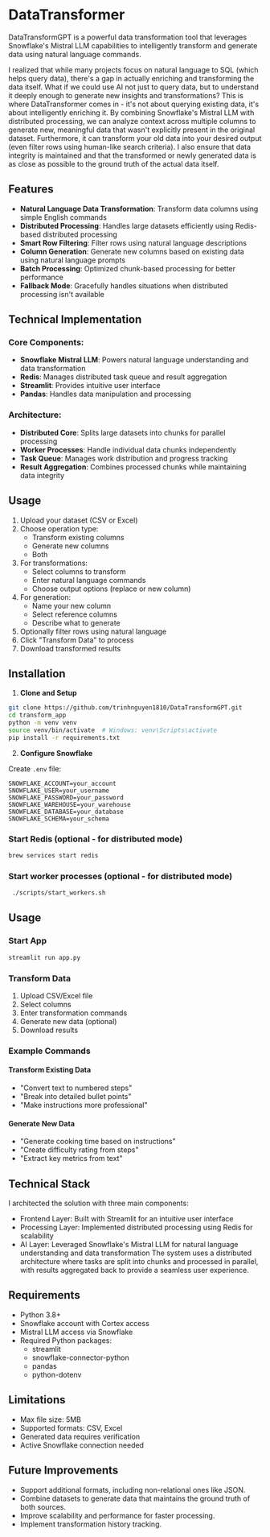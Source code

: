 # DataTransformer

DataTransformGPT is a powerful data transformation tool that leverages Snowflake's Mistral LLM capabilities to intelligently transform and generate data using natural language commands.

I realized that while many projects focus on natural language to SQL (which helps query data), there's a gap in actually enriching and transforming the data itself. What if we could use AI not just to query data, but to understand it deeply enough to generate new insights and transformations? This is where DataTransformer comes in - it's not about querying existing data, it's about intelligently enriching it. By combining Snowflake's Mistral LLM with distributed processing, we can analyze context across multiple columns to generate new, meaningful data that wasn't explicitly present in the original dataset. Furthermore, it can transform your old data into your desired output (even filter rows using human-like search criteria). I also ensure that data integrity is maintained and that the transformed or newly generated data is as close as possible to the ground truth of the actual data itself.

## Features

- **Natural Language Data Transformation**: Transform data columns using simple English commands
- **Distributed Processing**: Handles large datasets efficiently using Redis-based distributed processing
- **Smart Row Filtering**: Filter rows using natural language descriptions
- **Column Generation**: Generate new columns based on existing data using natural language prompts
- **Batch Processing**: Optimized chunk-based processing for better performance
- **Fallback Mode**: Gracefully handles situations when distributed processing isn't available

## Technical Implementation

### Core Components:
- **Snowflake Mistral LLM**: Powers natural language understanding and data transformation
- **Redis**: Manages distributed task queue and result aggregation
- **Streamlit**: Provides intuitive user interface
- **Pandas**: Handles data manipulation and processing

### Architecture:
- **Distributed Core**: Splits large datasets into chunks for parallel processing
- **Worker Processes**: Handle individual data chunks independently
- **Task Queue**: Manages work distribution and progress tracking
- **Result Aggregation**: Combines processed chunks while maintaining data integrity

## Usage

1. Upload your dataset (CSV or Excel)
2. Choose operation type:
   - Transform existing columns
   - Generate new columns
   - Both
3. For transformations:
   - Select columns to transform
   - Enter natural language commands
   - Choose output options (replace or new column)
4. For generation:
   - Name your new column
   - Select reference columns
   - Describe what to generate
5. Optionally filter rows using natural language
6. Click "Transform Data" to process
7. Download transformed results

## Installation

1. **Clone and Setup**
```bash
git clone https://github.com/trinhnguyen1810/DataTransformGPT.git
cd transform_app
python -m venv venv
source venv/bin/activate  # Windows: venv\Scripts\activate
pip install -r requirements.txt
```

2. **Configure Snowflake**

Create `.env` file:
```plaintext
SNOWFLAKE_ACCOUNT=your_account
SNOWFLAKE_USER=your_username
SNOWFLAKE_PASSWORD=your_password
SNOWFLAKE_WAREHOUSE=your_warehouse
SNOWFLAKE_DATABASE=your_database
SNOWFLAKE_SCHEMA=your_schema
```

### Start Redis (optional - for distributed mode)
```bash
brew services start redis
```

### Start worker processes (optional - for distributed mode)
```bash
 ./scripts/start_workers.sh
```


## Usage

### Start App
```bash
streamlit run app.py
```

### Transform Data
1. Upload CSV/Excel file
2. Select columns
3. Enter transformation commands
4. Generate new data (optional)
5. Download results

### Example Commands

#### Transform Existing Data
- "Convert text to numbered steps"
- "Break into detailed bullet points"
- "Make instructions more professional"

#### Generate New Data
- "Generate cooking time based on instructions"
- "Create difficulty rating from steps"
- "Extract key metrics from text"

## Technical Stack

 I architected the solution with three main components:
- Frontend Layer: Built with Streamlit for an intuitive user interface
- Processing Layer: Implemented distributed processing using Redis for scalability
- AI Layer: Leveraged Snowflake's Mistral LLM for natural language understanding and data transformation
The system uses a distributed architecture where tasks are split into chunks and processed in parallel, with results aggregated back to provide a seamless user experience.

## Requirements

- Python 3.8+
- Snowflake account with Cortex access
- Mistral LLM access via Snowflake
- Required Python packages:
  - streamlit
  - snowflake-connector-python
  - pandas
  - python-dotenv

## Limitations

- Max file size: 5MB
- Supported formats: CSV, Excel
- Generated data requires verification
- Active Snowflake connection needed

## Future Improvements
- Support additional formats, including non-relational ones like JSON.
- Combine datasets to generate data that maintains the ground truth of both sources.
- Improve scalability and performance for faster processing.
- Implement transformation history tracking.
